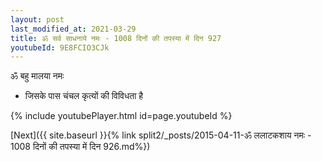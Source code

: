 ```yaml
---
layout: post
last_modified_at: 2021-03-29
title: ॐ सर्व साधनाये नमः - 1008 दिनों की तपस्या में दिन 927
youtubeId: 9E8FCIO3CJk
---
```

 
 
 ॐ बहु मालया नमः  
 
 -  जिसके पास चंचल कृत्यों की विविधता है 
 
  
 
  
 
 
 
 
 
 


{% include youtubePlayer.html id=page.youtubeId %}
 
[Next]({{ site.baseurl }}{% link  split2/_posts/2015-04-11-ॐ ललाटकशाय नमः - 1008 दिनों की तपस्या में दिन 926.md%})
 
